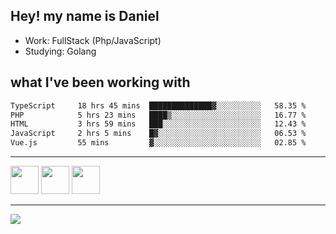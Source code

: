 ## Hey! my name is Daniel

- Work: FullStack (Php/JavaScript)
- Studying: Golang

## what I've been working with
<!--START_SECTION:waka-->

```txt
TypeScript     18 hrs 45 mins  ██████████████▓░░░░░░░░░░   58.35 %
PHP            5 hrs 23 mins   ████▒░░░░░░░░░░░░░░░░░░░░   16.77 %
HTML           3 hrs 59 mins   ███░░░░░░░░░░░░░░░░░░░░░░   12.43 %
JavaScript     2 hrs 5 mins    █▓░░░░░░░░░░░░░░░░░░░░░░░   06.53 %
Vue.js         55 mins         ▓░░░░░░░░░░░░░░░░░░░░░░░░   02.85 %
```

<!--END_SECTION:waka-->
    

<hr>
<div>
    <img height="45" src="https://img.icons8.com/color/48/000000/nodejs.png"/>
    <img height="45" src="https://www.vectorlogo.zone/logos/golang/golang-ar21.svg">
    <img height="45" src="https://www.vectorlogo.zone/logos/nestjs/nestjs-icon.svg">
</div>
<hr>
<div>
    <a href="https://www.linkedin.com/in/daniel-lucas-bb7b82193/" target="_blank">
        <img src="https://img.shields.io/badge/LinkedIn-0077B5?style=for-the-badge&logo=linkedin&logoColor=white">
    </a>
</div>
